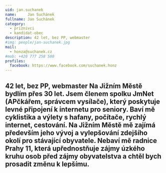 ```yaml
---
uid: jan.suchanek
name:     Jan Suchánek
fullname: Jan Suchánek
category:
  - priznivci
  - kandidat-obec
description: 42 let, bez PP, webmaster
#img: people/jan-suchanek.jpg
mail:
  - honza@suchanek.cz
#mob: +420 777 258 580
profiles:
  facebook: https://www.facebook.com/suchanek.honz
---
```

42 let, bez PP, webmaster
Na Jižním Městě bydlím přes 30 let. Jsem členem spolku JmNet (APčkářem, správcem vysílače), který poskytuje levné připojení k internetu pro seniory. Baví mě cyklistika a výlety s hafany, počítače, rychlý internet, cestování. Na Jižním Městě mě zajímá především jeho vývoj a vylepšování zdejšího okolí pro stávající obyvatele. Nebaví mě radnice Prahy 11, která upřednostňuje zájmy úzkého kruhu osob před zájmy obyvatelstva a chtěl bych prosadit změnu k lepšímu.
---
